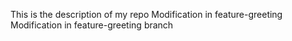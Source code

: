 This is the description of my repo 
Modification in feature-greeting 
Modification in feature-greeting branch 
